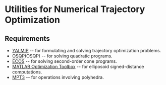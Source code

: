 # Utilities for Numerical Trajectory Optimization

## Requirements

 - [YALMIP](https://yalmip.github.io/) -- for formulating and solving trajectory optimization problems.
 - [OSQP](https://osqp.org/)(OSQP) -- for solving quadratic programs.
 - [ECOS](https://github.com/embotech/ecos) -- for solving second-order cone programs.
 - [MATLAB Optimization Toolbox](https://www.mathworks.com/products/optimization.html) -- for elliposoid signed-distance computations.
 - [MPT3](https://www.mpt3.org/) -- for operations involving polyhedra.
